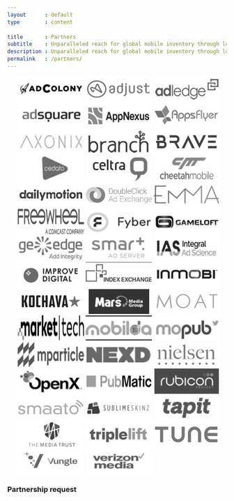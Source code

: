 ```yaml
---
layout      : default
type        : content

title       : Partners
subtitle    : Unparalleled reach for global mobile inventory through lots of direct connections that ensure cost savings for our customers.
description : Unparalleled reach for global mobile inventory through lots of direct connections that ensure cost savings for our customers! Partnerships with the most important SSPs/Ad Exchanges, Mobile Attribution tools, DMPs, Rich Media vendors and more. See the complete list here!
permalink   : /partners/
---
```


<ul data-role='partners'>
  <img src='/assets/images/partners/adcolony.png' />
  <img src='/assets/images/partners/adjust.png' />
  <img src='/assets/images/partners/adledge.png' />
  <img src='/assets/images/partners/adsquare.png' />
  <img src='/assets/images/partners/appnexus.png' />
  <img src='/assets/images/partners/appsflyer.png' />
  <img src='/assets/images/partners/axonix.png' />
  <img src='/assets/images/partners/branch.png' />
  <img src='/assets/images/partners/brave.png' />
  <img src='/assets/images/partners/cedato.png' />
  <img src='/assets/images/partners/celtra.png' />
  <img src='/assets/images/partners/cheetah.png' />
  <img src='/assets/images/partners/dailymotion.png' />
  <img src='/assets/images/partners/doubleclick.png' />
  <img src='/assets/images/partners/emma.png' />
  <img src='/assets/images/partners/stickyads.png' />
  <img src='/assets/images/partners/fyber.png' />
  <img src='/assets/images/partners/gameloft.png' />
  <img src='/assets/images/partners/geoedge.png' />
  <img src='/assets/images/partners/smartadserver.png' />
  <img src='/assets/images/partners/ias.png' />
  <img src='/assets/images/partners/improvedigital.png' />
  <img src='/assets/images/partners/index.png' />
  <img src='/assets/images/partners/inmobi.png' />
  <img src='/assets/images/partners/kochava.png' />
  <img src='/assets/images/partners/marsmedia.png' />
  <img src='/assets/images/partners/moat.png' />
  <img src='/assets/images/partners/mobfox.png' />
  <img src='/assets/images/partners/mobilda.png' />
  <img src='/assets/images/partners/mopub.png' />
  <img src='/assets/images/partners/mparticle.png' />
  <img src='/assets/images/partners/nexd.png' />
  <img src='/assets/images/partners/nielsen.png' />
  <img src='/assets/images/partners/openx.png' />
  <img src='/assets/images/partners/pubmatic.png' />
  <img src='/assets/images/partners/rubicon.png' />
  <img src='/assets/images/partners/smaato.png' />
  <img src='/assets/images/partners/sublimeskinz.png' />
  <img src='/assets/images/partners/tapit.png' />
  <img src='/assets/images/partners/tmt.png' />
  <img src='/assets/images/partners/triplelift.png' />
  <img src='/assets/images/partners/tune.png' />
  <img src='/assets/images/partners/vungle.png' />
  <img src='/assets/images/partners/verizon.png' />
</ul>

<!--[if lte IE 8]>
  <script charset="utf-8" type="text/javascript" src="//js.hsforms.net/forms/v2-legacy.js"></script>
<![endif]-->

<div id="partnership-form">
  <h3>Partnership request</h3>
  <script>
    hbspt.forms.create({
      portalId: "3426102",
      formId: "2f725f01-f26c-4473-a553-0e2742de301c"
    });
  </script>
</div>
